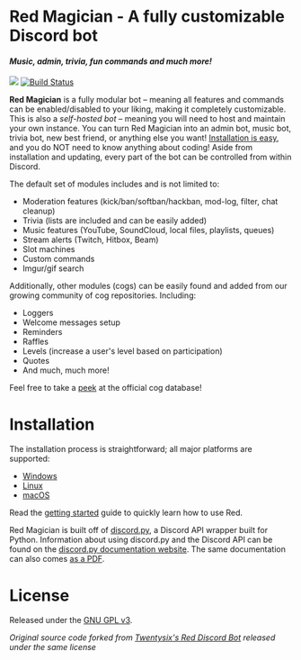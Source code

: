 # Red Magician - A fully customizable Discord bot
#### *Music, admin, trivia, fun commands and much more!*
[<img src="https://img.shields.io/badge/discord-py-blue.svg">](https://github.com/Rapptz/discord.py) 
[![Build Status](https://travis-ci.org/dealien/Red-Magician.svg?branch=master)](https://travis-ci.org/dealien/Red-Magician)

**Red Magician** is a fully modular bot – meaning all features and commands can be enabled/disabled to your liking, making it completely customizable. 
This is also a *self-hosted bot* – meaning you will need to host and maintain your own instance. You can turn Red Magician into an admin bot, music bot, trivia bot, new best friend, or anything else you want! 
[Installation is easy](https://twentysix26.github.io/Red-Docs/), and you do NOT need to know anything about coding! Aside from installation and updating, every part of the bot can be controlled from within Discord.

The default set of modules includes and is not limited to:
* Moderation features (kick/ban/softban/hackban, mod-log, filter, chat cleanup)
* Trivia (lists are included and can be easily added)
* Music features (YouTube, SoundCloud, local files, playlists, queues)
* Stream alerts (Twitch, Hitbox, Beam)
* Slot machines
* Custom commands
* Imgur/gif search

Additionally, other modules (cogs) can be easily found and added from our growing community of cog repositories. Including:
* Loggers
* Welcome messages setup
* Reminders
* Raffles
* Levels (increase a user's level based on participation)
* Quotes
* And much, much more!

Feel free to take a [peek](https://cogs.red/) at the official cog database!

# Installation

The installation process is straightforward; all major platforms are supported: 
* [Windows](https://twentysix26.github.io/Red-Docs/red_install_windows/)
* [Linux](https://twentysix26.github.io/Red-Docs/red_install_linux/)
* [macOS](https://twentysix26.github.io/Red-Docs/red_install_mac/)

Read the [getting started](https://twentysix26.github.io/Red-Docs/red_getting_started/) guide to quickly learn how to use Red.  

Red Magician is built off of [discord.py](https://github.com/Rapptz/discord.py), a Discord API wrapper built for Python. Information about using discord.py and the Discord API can be found on the [discord.py documentation website](https://discordapp.com/developers/docs/intro). The same documentation can also comes [as a PDF](http://discordpy.readthedocs.io/en/latest/index.html). 

# License

Released under the [GNU GPL v3](LICENSE).

_Original source code forked from [Twentysix's Red Discord Bot](https://github.com/Cog-Creators/Red-DiscordBot) released under the same license_
